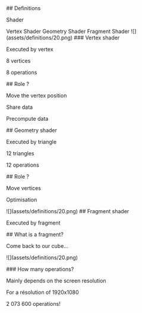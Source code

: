 <slide data-background-opacity="0.5" data-background="./assets/definitions/23.png">
  ## Definitions

  Shader
</slide>

<slide data-background-opacity="0.75" data-transition="fade" data-background="./assets/rendered/vertex0001.png">
  Vertex Shader
</slide>

<slide data-background-opacity="0.75" data-transition="fade" data-background="./assets/rendered/faces0001.png">
  Geometry Shader
</slide>

<slide data-background-opacity="0.75" data-transition="fade" data-background="./assets/rendered/cube_color0001.png">
  Fragment Shader
</slide>

<slide data-background-opacity="0.5" data-background="./assets/rendered/scene0001.png">
  ![](assets/definitions/20.png)
</slide>

<slide data-background-opacity="0.5" data-background="./assets/rendered/vertex0003.png">
  ### Vertex shader

  Executed by vertex <!-- .element: class="fragment fade-up" -->
</slide>

<slide data-background="./assets/rendered/vertex0003.png"></slide>

<slide data-background-opacity="0.5" data-transition="fade" data-background="./assets/rendered/vertex0003.png">
  8 vertices

  8 operations <!-- .element: class="fragment fade-up" -->
</slide>

<slide data-background-opacity="0.5" data-background="./assets/rendered/cube_vertices0001.png">
  ## Role ?

  Move the vertex position <!-- .element: class="fragment fade-up" -->

  Share data <!-- .element: class="fragment fade-up" -->

  Precompute data <!-- .element: class="fragment fade-up" -->
</slide>

<slide data-background-opacity="0.5" data-background="./assets/rendered/cube_faces0003.png">
  ## Geometry shader

  Executed by triangle <!-- .element: class="fragment fade-up" -->
</slide>

<slide data-background-opacity="1" data-background="./assets/rendered/cube_faces0003.png"></slide>

<slide data-background-opacity="0.5" data-background="./assets/rendered/cube_faces0003.png">
  12 triangles

  12 operations <!-- .element: class="fragment fade-up" -->
</slide>

<slide data-background-opacity="0.5" data-background="./assets/rendered/cube_faces0001.png">
  ## Role ?

  Move vertices <!-- .element: class="fragment fade-up" -->

  Optimisation <!-- .element: class="fragment fade-up" -->
</slide>

<slide data-background-opacity="0.5" data-background="./assets/rendered/scene0001.png">
  ![](assets/definitions/20.png)
</slide>

<slide data-background-opacity="0.5" data-background="./assets/rendered/cube_color0001.png">
  ## Fragment shader

  Executed by fragment <!-- .element: class="fragment fade-up" -->
</slide>

<slide data-background-opacity="0.5" data-background="./assets/rendered/cube_color0001.png">
  ## What is a fragment?

  Come back to our cube... <!-- .element: class="fragment fade-up" -->
</slide>

<slide data-background="./assets/rendered/vertex_color0001.png"></slide>

<slide data-background-opacity="0.5" data-transition="fade" data-background="./assets/rendered/vertex_color0001.png">
  ![](assets/definitions/20.png)
</slide>

<!-- <slide data-background="./assets/rendered/vertex_color_cube0001.png"></slide> -->

<slide data-background="./assets/rendered/cube_color0001.png"></slide>

<slide data-background-opacity="0.5" data-background="./assets/rendered/cube_color0003.png">
  ### How many operations?

  Mainly depends on the screen resolution <!-- .element: class="fragment fade-up" -->
</slide>

<slide data-background="./assets/definitions/21.png"></slide>

<slide data-background-opacity="0.5" data-transition="fade" data-background="./assets/definitions/21.png">
  For a résolution of 1920x1080

  2 073 600 operations! <!-- .element: class="fragment fade-up" -->
</slide>